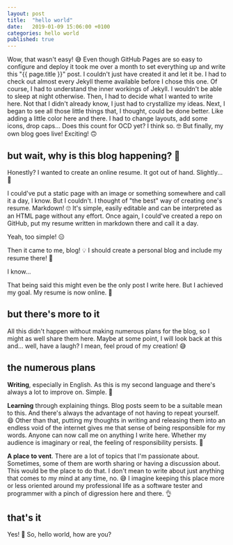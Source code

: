 ```yaml
---
layout: post
title:  "hello world"
date:   2019-01-09 15:06:00 +0100
categories: hello world
published: true
---
```

Wow, that wasn't easy! 😅 Even though GitHub Pages are so easy to configure and deploy it took me over a month to set everything up and write this "{{ page.title }}" post. I couldn't just have created it and let it be. I had to check out almost every Jekyll theme available before I chose this one. Of course, I had to understand the inner workings of Jekyll. I wouldn't be able to sleep at night otherwise. Then, I had to decide what I wanted to write here. Not that I didn't already know, I just had to crystallize my ideas. Next, I began to see all those little things that, I thought, could be done better. Like adding a little color here and there. I had to change layouts, add some icons, drop caps... Does this count for OCD yet? I think so. 🤓 But finally, my own blog goes live! Exciting! 🙃

## but wait, why is this blog happening? 🤔

Honestly? I wanted to create an online resume. It got out of hand. Slightly... 🤭

I could've put a static page with an image or something somewhere and call it a day, I know. But I couldn't. I thought of "the best" way of creating one's resume. Markdown! 🙄 It's simple, easily editable and can be interpreted as an HTML page without any effort. Once again, I could've created a repo on GitHub, put my resume written in markdown there and call it a day.

Yeah, too simple! 😑

Then it came to me, blog! 💡 I should create a personal blog and include my resume there! 🤯

I know...

That being said this might even be the only post I write here. But I achieved my goal. My resume is now online. 🎉

## but there's more to it

All this didn't happen without making numerous plans for the blog, so I might as well share them here. Maybe at some point, I will look back at this and... well, have a laugh? I mean, feel proud of my creation! 😅

## the numerous plans

**Writing**, especially in English. As this is my second language and there's always a lot to improve on. Simple. 👏

**Learning** through explaining things. Blog posts seem to be a suitable mean to this. And there's always the advantage of not having to repeat yourself. 😄 Other than that, putting my thoughts in writing and releasing them into an endless void of the internet gives me that sense of being responsible for my words. Anyone can now call me on anything I write here. Whether my audience is imaginary or real, the feeling of responsibility persists. 🤪

**A place to vent**. There are a lot of topics that I'm passionate about. Sometimes, some of them are worth sharing or having a discussion about. This would be the place to do that. I don't mean to write about just anything that comes to my mind at any time, no. 😅 I imagine keeping this place more or less oriented around my professional life as a software tester and programmer with a pinch of digression here and there. 👌

## that's it

Yes! 🙌 So, hello world, how are you?